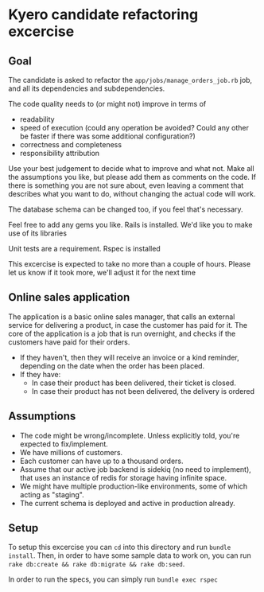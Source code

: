 # Kyero candidate refactoring excercise

## Goal

The candidate is asked to refactor the `app/jobs/manage_orders_job.rb` job, and all its dependencies and subdependencies.

The code quality needs to (or might not) improve in terms of
* readability
* speed of execution (could any operation be avoided? Could any other be faster if there was some additional configuration?)
* correctness and completeness
* responsibility attribution

Use your best judgement to decide what to improve and what not. Make all the assumptions you like, but please add them as comments on the code. If there is something you are not sure about, even leaving a comment that describes what you want to do, without changing the actual code will work.

The database schema can be changed too, if you feel that's necessary.

Feel free to add any gems you like. Rails is installed. We'd like you to make use of its libraries

Unit tests are a requirement. Rspec is installed

This excercise is expected to take no more than a couple of hours. Please let us know if it took more, we'll adjust it for the next time

## Online sales application

The application is a basic online sales manager, that calls an external service for delivering a product, in case the customer has paid for it. The core of the application is a job that is run overnight, and checks if the customers have paid for their orders. 

* If they haven't, then they will receive an invoice or a kind reminder, depending on the date when the order has been placed. 
* If they have:
  * In case their product has been delivered, their ticket is closed. 
  * In case their product has not been delivered, the delivery is ordered

## Assumptions

* The code might be wrong/incomplete. Unless explicitly told, you're expected to fix/implement.
* We have millions of customers.
* Each customer can have up to a thousand orders.
* Assume that our active job backend is sidekiq (no need to implement), that uses an instance of redis for storage having infinite space.
* We might have multiple production-like environments, some of which acting as "staging".
* The current schema is deployed and active in production already.

## Setup

To setup this excercise you can `cd` into this directory and run `bundle install`.
Then, in order to have some sample data to work on, you can run `rake db:create && rake db:migrate && rake db:seed`.

In order to run the specs, you can simply run `bundle exec rspec`